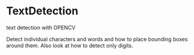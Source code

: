 # TextDetection
text detection with OPENCV

Detect individual characters and words and how to place bounding boxes around them. Also look at how to detect only digits. 
